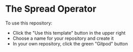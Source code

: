 # The Spread Operator

To use this repository:
- Click the "Use this template" button in the upper right
- Choose a name for your repository and create it
- In your own repository, click the green "Gitpod" button

